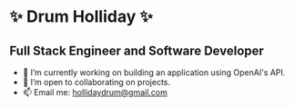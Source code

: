 # ✨ Drum Holliday ✨

## Full Stack Engineer and Software Developer

- 🔭 I’m currently working on building an application using OpenAI's API.
- 👯 I’m open to collaborating on projects.
- 📫 Email me: hollidaydrum@gmail.com 


<!-- ## Languages and Technologies -->


